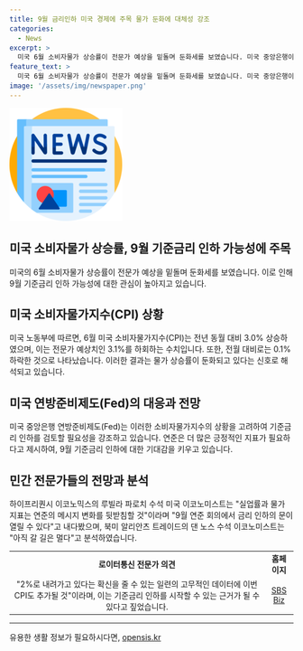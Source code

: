 ```yaml
---
title: 9월 금리인하 미국 경제에 주목 물가 둔화에 대체성 강조
categories:
  - News
excerpt: >
  미국 6월 소비자물가 상승률이 전문가 예상을 밑돌며 둔화세를 보였습니다. 미국 중앙은행이 9월 기준금리 인하설에 대한 기대감이 커지고, 연준이 금리 인하를 고려하기 위해 추가적인 긍정적인 지표를 찾을 것으로 전망됩니다. 물가지수 상승률이 3.0%로 전문가 예상치를 하회하며 둔화했고, 에너지·식품 가격 제외한 근원 CPI는 2021년 4월 이후 최소 상승을 기록했습니다. 이번 CPI는 연준이 기준금리 인하를 고려하는 근거가 될 수 있다는 분석도 나왔으며, 실업률과 물가 지표는 9월 연준 회의에서 금리 인하 가능성을 열 수 있다는 전망도 있습니다. SBS Biz 제보 홈페이지 = https://url.kr/9pghjn
feature_text: >
  미국 6월 소비자물가 상승률이 전문가 예상을 밑돌며 둔화세를 보였습니다. 미국 중앙은행이 9월 기준금리 인하설에 대한 기대감이 커지고, 연준이 금리 인하를 고려하기 위해 추가적인 긍정적인 지표를 찾을 것으로 전망됩니다. 물가지수 상승률이 3.0%로 전문가 예상치를 하회하며 둔화했고, 에너지·식품 가격 제외한 근원 CPI는 2021년 4월 이후 최소 상승을 기록했습니다. 이번 CPI는 연준이 기준금리 인하를 고려하는 근거가 될 수 있다는 분석도 나왔으며, 실업률과 물가 지표는 9월 연준 회의에서 금리 인하 가능성을 열 수 있다는 전망도 있습니다. SBS Biz 제보 홈페이지 = https://url.kr/9pghjn
image: '/assets/img/newspaper.png'
---
```


<p><img src="/assets/img/newspaper.png" alt="kimp 속보" /></p>

<h2>미국 소비자물가 상승률, 9월 기준금리 인하 가능성에 주목</h2>

<p data-ke-size="size16">미국의 6월 소비자물가 상승률이 전문가 예상을 밑돌며 둔화세를 보였습니다. 이로 인해 9월 기준금리 인하 가능성에 대한 관심이 높아지고 있습니다.</p>

<h2 data-ke-size="size26">미국 소비자물가지수(CPI) 상황</h2>

<p data-ke-size="size16">미국 노동부에 따르면, 6월 미국 소비자물가지수(CPI)는 전년 동월 대비 3.0% 상승하였으며, 이는 전문가 예상치인 3.1%를 하회하는 수치입니다. 또한, 전월 대비로는 0.1% 하락한 것으로 나타났습니다. 이러한 결과는 물가 상승률이 둔화되고 있다는 신호로 해석되고 있습니다.</p>

<h2 data-ke-size="size26">미국 연방준비제도(Fed)의 대응과 전망</h2>

<p data-ke-size="size16">미국 중앙은행 연방준비제도(Fed)는 이러한 소비자물가지수의 상황을 고려하여 기준금리 인하를 검토할 필요성을 강조하고 있습니다. 연준은 더 많은 긍정적인 지표가 필요하다고 제시하여, 9월 기준금리 인하에 대한 기대감을 키우고 있습니다.</p>

<h2 data-ke-size="size26">민간 전문가들의 전망과 분석</h2>

<p data-ke-size="size16">하이프리퀀시 이코노믹스의 루빌라 파로치 수석 미국 이코노미스트는 "실업률과 물가 지표는 연준의 메시지 변화를 뒷받침할 것"이라며 "9월 연준 회의에서 금리 인하의 문이 열릴 수 있다"고 내다봤으며, 북미 알리안츠 트레이드의 댄 노스 수석 이코노미스트는 "아직 갈 길은 멀다"고 분석하였습니다.</p>

<table>
    <tr>
        <td style="text-align: center; height: 17px;"><b>로이터통신 전문가 의견</b></td>
        <td style="text-align: center; height: 17px;"><b>홈페이지</b></td>
    </tr>
    <tr>
        <td style="text-align: center; height: 17px;">"2%로 내려가고 있다는 확신을 줄 수 있는 일련의 고무적인 데이터에 이번 CPI도 추가될 것"이라며, 이는 기준금리 인하를 시작할 수 있는 근거가 될 수 있다고 짚었습니다.</td>
        <td style="text-align: center; height: 17px;"><a href="https://url.kr/9pghjn">SBS Biz</a></td>
    </tr>
</table>

<p><hr></p>
유용한 생활 정보가 필요하시다면, <a href="https://opensis.kr" rel="dofollow">opensis.kr</a>


